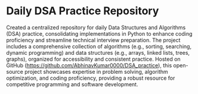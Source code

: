 # Daily DSA Practice Repository
Created a centralized repository for daily Data Structures and Algorithms (DSA) practice, consolidating implementations in Python to enhance coding proficiency and streamline technical interview preparation. The project includes a comprehensive collection of algorithms (e.g., sorting, searching, dynamic programming) and data structures (e.g., arrays, linked lists, trees, graphs), organized for accessibility and consistent practice. Hosted on GitHub (https://github.com/AbhinavKumar0000/DSA_practice), this open-source project showcases expertise in problem solving, algorithm optimization, and coding proficiency, providing a robust resource for competitive programming and software development.
